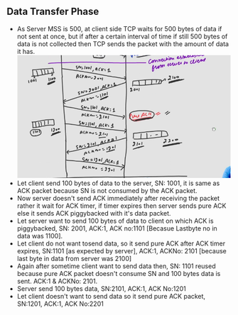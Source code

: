 ## Data Transfer Phase
- As Server MSS is 500, at client side TCP waits for 500 bytes of data if not sent at once, but if after a certain interval of time if still 500 bytes of data is not collected then TCP sends the packet with the amount of data it has.  
![Alt text](image-3.png)
- Let client send 100 bytes of data to the server, SN: 1001, it is same as ACK packet because SN is not consumed by the ACK packet.
- Now server doesn't send ACK immediately after receiving the packet rather it wait for ACK timer, if timer expires then server sends pure ACK else it sends ACK piggybacked with it's data packet.
- Let server want to send 100 bytes of data to client on which ACK is piggybacked, SN: 2001, ACK:1, ACK no:1101 [Becasue Lastbyte no in data was 1100].
- Let client do not want tosend data, so it send pure ACK after ACK timer expires, SN:1101 [as expected by server], ACK:1, ACKNo: 2101 [because last byte in data from server was 2100]
- Again after sometime client want to send data then, SN: 1101 reused because pure ACK packet doesn't consume SN and 100 bytes data is sent. ACK:1 & ACKNo: 2101.
- Server send 100 bytes data, SN:2101, ACK:1, ACK No:1201
- Let client doesn't want to send data so it send pure ACK packet, SN:1201, ACK:1, ACK No:2201